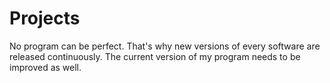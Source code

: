 # Projects
No program can be perfect. That's why new versions of every software are released continuously. The current version of my program needs to be improved as well.
